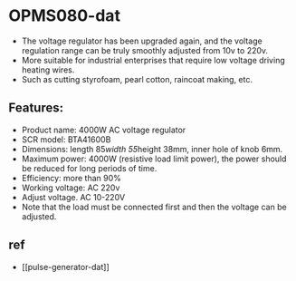 
# OPMS080-dat 

- The voltage regulator has been upgraded again, and the voltage regulation range can be truly smoothly adjusted from 10v to 220v.
- More suitable for industrial enterprises that require low voltage driving heating wires.
- Such as cutting styrofoam, pearl cotton, raincoat making, etc.


## Features:

- Product name: 4000W AC voltage regulator
- SCR model: BTA41600B
- Dimensions: length 85*width 55*height 38mm, inner hole of knob 6mm.
- Maximum power: 4000W (resistive load limit power), the power should be reduced for long periods of time.
- Efficiency: more than 90%
- Working voltage: AC 220v
- Adjust voltage. AC 10-220V
- Note that the load must be connected first and then the voltage can be adjusted.



## ref 

- [[pulse-generator-dat]]


